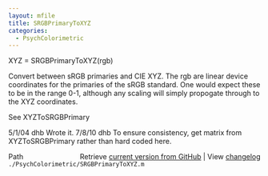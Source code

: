 ```yaml
---
layout: mfile
title: SRGBPrimaryToXYZ
categories:
  - PsychColorimetric
---
```


XYZ = SRGBPrimaryToXYZ\(rgb\)

Convert between sRGB primaries and CIE XYZ.
The rgb are linear device coordinates for the primaries of the sRGB
standard.  One would expect these to be in the range 0\-1, although
any scaling will simply propogate through to the XYZ coordinates.

See XYZToSRGBPrimary

5/1/04  dhb  Wrote it.
7/8/10    dhb  To ensure consistency, get matrix from XYZToSRGBPrimary rather than hard coded here.


<div class="code_header" style="text-align:right;">
  <span style="float:left;">Path&nbsp;&nbsp;</span> <span class="counter">Retrieve <a href=
  "https://raw.github.com/Psychtoolbox-3/Psychtoolbox-3/beta/./PsychColorimetric/SRGBPrimaryToXYZ.m">current version from GitHub</a> | View <a href=
  "https://github.com/Psychtoolbox-3/Psychtoolbox-3/commits/beta/./PsychColorimetric/SRGBPrimaryToXYZ.m">changelog</a></span>
</div>
<div class="code">
  <code>./PsychColorimetric/SRGBPrimaryToXYZ.m</code>
</div>
